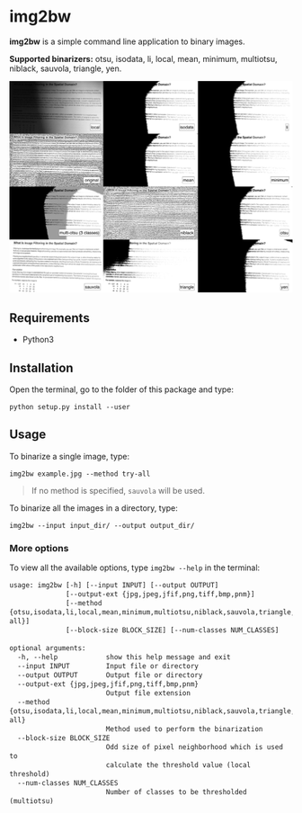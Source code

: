 # img2bw

**img2bw** is a simple command line application to binary images.

**Supported binarizers:** otsu, isodata, li, local, mean, minimum, multiotsu, niblack, sauvola, triangle, yen.

![](data/readme/montaje_small.jpg)


## Requirements

- Python3


## Installation

Open the terminal, go to the folder of this package and type:

```
python setup.py install --user
```


## Usage


To binarize a single image, type:

```
img2bw example.jpg --method try-all
```

> If no method is specified, `sauvola` will be used.

To binarize all the images in a directory, type:

```
img2bw --input input_dir/ --output output_dir/
```


### More options

To view all the available options, type `img2bw --help` in the terminal:

```
usage: img2bw [-h] [--input INPUT] [--output OUTPUT]
              [--output-ext {jpg,jpeg,jfif,png,tiff,bmp,pnm}]
              [--method {otsu,isodata,li,local,mean,minimum,multiotsu,niblack,sauvola,triangle,yen,try-all}]
              [--block-size BLOCK_SIZE] [--num-classes NUM_CLASSES]

optional arguments:
  -h, --help            show this help message and exit
  --input INPUT         Input file or directory
  --output OUTPUT       Output file or directory
  --output-ext {jpg,jpeg,jfif,png,tiff,bmp,pnm}
                        Output file extension
  --method {otsu,isodata,li,local,mean,minimum,multiotsu,niblack,sauvola,triangle,yen,try-all}
                        Method used to perform the binarization
  --block-size BLOCK_SIZE
                        Odd size of pixel neighborhood which is used to
                        calculate the threshold value (local threshold)
  --num-classes NUM_CLASSES
                        Number of classes to be thresholded (multiotsu)
```
